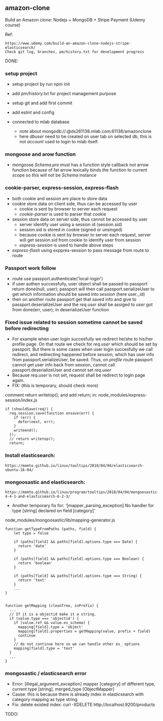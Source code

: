 ## amazon-clone
Build an Amazon clone: Nodejs + MongoDB + Stripe Payment (Udemy course)

Ref:
	
    https://www.udemy.com/build-an-amazon-clone-nodejs-stripe-elasticsearch/
	Check git log, branches, pm/history.txt for development progress


DONE:
### setup project
- setup project by run npm init
- add pm/history.txt for project management purpose

- setup git and add first commit

- add eslint and config

- connected to mlab database
	- note about mongodb://<dbuser>:<dbpassword>@ds261138.mlab.com:61138/amazonclone
	- here *dbuser* need to be created on user tab on selected db, this is not *account* used to login to mlab itself.

### mongoose and arow function
- mongoose *Schema.pre* must has a function style callback not arrow function because 
of fat arrow lexically binds the function to current scope so *this*
will not be *Schema* instance

### cookie-parser, express-session, express-flash
- both cookie and session are place to store data
- cookie store data on client side, thus can be accessed by user
  - cookie is sent by browser to server each request
  - _cookie-parser_ is used to parser that cookie
- session store data on server side, thus cannot be accessed by user
  - server identify user using a session id (session.sid)
  - session.sid is stored in cookie (signed or unsinged)
  - because cookie is sent by browser to server each request, 
  server will get session.sid from cookie to identify user from session
  - _express-session_ is used to handle above steps
- _express-flash_ using exppres-session to pass message from route to route

### Passport work follow
- route use passport.authenticate('local-login')
- if user authen successfully, user object shall be passed to passport return done(null, user); passport will then call passport.serializeUser to get which information should be saved into *session* (here user._id)
- then on another route passport get that saved info and give to passport.deserializeUser and the *req.user* shall be assiged to *user* got from done(err, user); in deserializeUser function

### Fixed issue related to session sometime cannot be saved before redirecting
- For example when user login succesfully we redirect he/she to his/her profile page. On that route we check for *req.user* which should be set by passport. But there is some cases when user login succesfully we call redirect, and redirecting happened before *session*, which has user info from passport.serializeUser, be saved. Thus, on *profile* route passport cannot get user info back from session, cannot call passport.deserializeUser and cannot set *req.user*
- Because *req.user* is not set, request shall be redirect to login page again.
- FIX: (this is temporary, should check more)

comment return writetop(); and add return; in: node_modules/express-session/index.js
    
    if (shouldSave(req)) {
      req.session.save(function onsave(err) {
        if (err) {
          defer(next, err);
        }
        writeend();
      });
      // return writetop();
      return;
    
    
### Install elasticsearch:

    https://memto.github.io/linux/tooltips/2018/04/04/elasticsearch-ubuntu-16-04/

### mongoosastic and elasticsearch: 

    https://memto.github.io/linux/program/tooltips/2018/04/04/mongoosastic-4-4-1-and-elasticsearch-6-2-3/

- Another temporary fix for: '[mapper_parsing_exception] No handler for type [string] declared on field [category]'
    
node_modules/mongoosastic/lib/mapping-generator.js
    
    function getTypeFromPaths (paths, field) {
        let type = false

        if (paths[field] && paths[field].options.type === Date) {
          return 'date'
        }

        if (paths[field] && paths[field].options.type === Boolean) {
          return 'boolean'
        }

        if (paths[field] && paths[field].options.type === String) {
          return 'text'
        }
        ...
    }


    function getMapping (cleanTree, inPrefix) {
      ...
      // If it is a objectid make it a string.
      if (value.type === 'objectid') {
        if (value.ref && value.es_schema) {
          mapping[field].type = 'object'
          mapping[field].properties = getMapping(value, prefix + field)
          continue
        }
        // do not continue here so we can handle other es_ options
        mapping[field].type = 'text'
      }
      ...
    }

### mongosastic / elasticsearch error
- Error: [illegal_argument_exception] mapper [category] of different type, current type [string], merged_type [ObjectMapper]
- Cause: this is because there is already index in elasticsearch with category mapping as type string
- Fix: delete existed index: curl -XDELETE http://localhost:9200/products

TODO:
